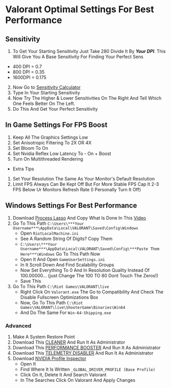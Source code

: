 # Valorant Optimal Settings For Best Performance
## Sensitivity
1. To Get Your Starting Sensitivity Just Take 280 Divide It By ***Your DPI***.
This Will Give You A Base Sensitivity For Finding Your Perfect Sens
  - 400 DPI = 0.7
  - 800 DPI = 0.35
  - 1600DPI = 0.175

2. Now Go to [Sensitivity Calculator](https://jscalc.io/embed/vqOrqXRpMgmwb8tV)
3. Type In Your Starting Sensitivity
4. Now Try The Higher & Lower Sensitivities On The Right And Tell Which One Feels Better On The Left.
5. Do This And Get Your Perfect Sensitivity

## In Game Settings For FPS Boost
1. Keep All The Graphics Settings Low
2. Set Anisotropic Filtering To 2X OR 4X
3. Set Bloom To On
4. Set Nvidia Reflex Low Latency To - On + Boost
5. Turn On Multithreaded Rendering

- Extra Tips
1. Set Your Resolution The Same As Your Monitor's Default Resolution
2. Limit FPS Always Can Be Kept Off But For More Stable FPS Cap It 2-3 FPS Below Ur Monitors Refresh Rate
(I Personally Turn It Off)

## Windows Settings For Best Performance
1. Download [Process Lasso](https://bitsum.com) And Copy What Is Done In This [Video](https://www.youtube.com/watch?v=r2A0YbMjOY8)
2. Go To This Path `C:\Users\***Your Username***\AppData\Local\VALORANT\Saved\Config\Windows`
   - Open `RiotLocalMachine.ini`
   - See A Random String Of Digits? Copy Them
   - `C:\Users\***Your Username***\AppData\Local\VALORANT\Saved\Config\***Paste Them Here***\Windows` Go To This Path Now
   - Open It And Open `GameUserSettings.ini`
   - In It Scroll Down And Find Scalability Groups
   - Now Set Everything To 0 And In Resolution Quality Instead Of 100.00000... (just Change The 100 TO 80 Dont Touch The Zeros!)
   - Save This
3. Go To This Path `C:\Riot Games\VALORANT\live`
   - Right Click On `Valorant.exe` The Go to Compatibility And Check The Disable Fullscreen Optimizations Box
   - Now, Go To This Path `C:\Riot Games\VALORANT\live\ShooterGame\Binaries\Win64`
   - And Do The Same For `Win-64-Shipping.exe`
### Advanced
1. Make A System Restore Point
2. Download This [CLEANER](https://discord.com/channels/1141288490479403038/1155132704543739905/1155138921148194919) And Run It As Administrator
3. Download This [PERFORMANCE BOOSTER](https://discord.com/channels/1141288490479403038/1155132704543739905/1155137752199856149) And Run It As Administrator
4. Download This [TELEMETRY DISABLER](https://discord.com/channels/1141288490479403038/1155132704543739905/1155139599283261514) And Run It As Administrator
5. Download [NVIDIA Profile Inspector](https://discord.com/channels/1141288490479403038/1155132704543739905/1155140636824047676)
   - Open It
   - Find Where It Is Written `_GLOBAL_DRIVER_PROFILE (Base Profile)`
   - Click On It, Delete It And Search Valorant
   - In The Searches Click On Valorant And Apply Changes
